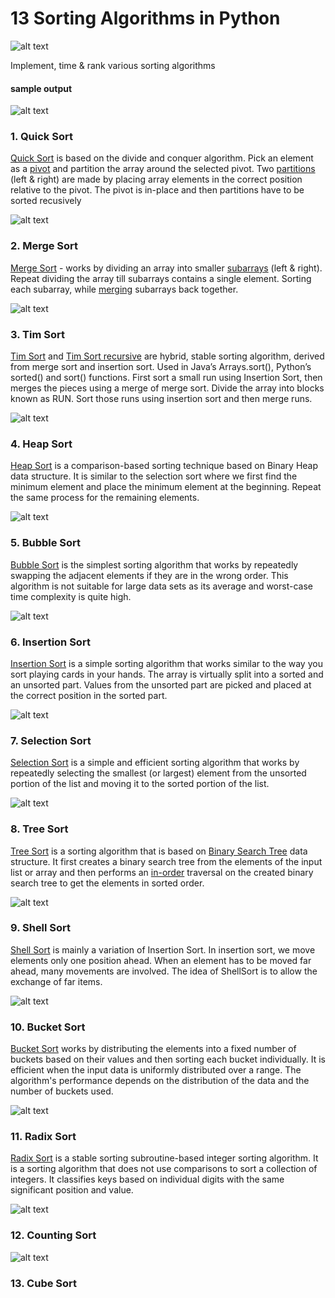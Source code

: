 # 13 Sorting Algorithms in Python

![alt text](https://github.com/paulnegz/sorts-py/blob/main/img/sorts.png)


Implement, time & rank various sorting algorithms 

#### sample output

![alt text](https://github.com/paulnegz/sorts-py/blob/main/img/output.jpg)


### 1. Quick Sort 


[Quick Sort](https://github.com/paulnegz/sorts-py/blob/main/sort.py#L12) is based on the divide and conquer algorithm. Pick an element as a [pivot](https://github.com/paulnegz/sorts-py/blob/main/sort.py#L15) and partition the array around the selected pivot. Two [partitions](https://github.com/paulnegz/sorts-py/blob/main/sort.py#L17) (left & right) are made by placing array elements in the correct position relative to the pivot. The pivot is in-place and then partitions have to be sorted recusively

![alt text](https://github.com/paulnegz/sorts-py/blob/main/img/quick_sort.gif)


### 2. Merge Sort


[Merge Sort](https://github.com/paulnegz/sorts-py/blob/main/sort.py#L25) - works by dividing an array into smaller [subarrays](https://github.com/paulnegz/sorts-py/blob/main/sort.py#L29) (left & right). Repeat dividing the array till subarrays contains a single element. Sorting each subarray, while [merging](https://github.com/paulnegz/sorts-py/blob/main/util.py#L15) subarrays back together.

![alt text](https://github.com/paulnegz/sorts-py/blob/main/img/merge_sort.gif)


### 3. Tim Sort

[Tim Sort](https://github.com/paulnegz/sorts-py/blob/main/sort.py#L38)
 and [Tim Sort recursive](https://github.com/paulnegz/sorts-py/blob/main/sort.py#L49) are hybrid, stable sorting algorithm, derived from merge sort and insertion sort. Used in Java’s Arrays.sort(), Python’s sorted() and sort() functions. First sort a small run using Insertion Sort, then merges the pieces using a merge of merge sort. Divide the array into blocks known as RUN. Sort those runs using insertion sort and then merge runs.

![alt text](https://github.com/paulnegz/sorts-py/blob/main/img/tim_sort.png)
 


### 4. Heap Sort
[Heap Sort](https://github.com/paulnegz/sorts-py/blob/main/sort.py#L59) is a comparison-based sorting technique based on Binary Heap data structure. It is similar to the selection sort where we first find the minimum element and place the minimum element at the beginning. Repeat the same process for the remaining elements.

![alt text](https://github.com/paulnegz/sorts-py/blob/main/img/heap_sort.png)


### 5. Bubble Sort

[Bubble Sort](https://github.com/paulnegz/sorts-py/blob/main/sort.py#L68) is the simplest sorting algorithm that works by repeatedly swapping the adjacent elements if they are in the wrong order. This algorithm is not suitable for large data sets as its average and worst-case time complexity is quite high.

![alt text](https://github.com/paulnegz/sorts-py/blob/main/img/bubble_sort.gif)


### 6. Insertion Sort


[Insertion Sort](https://github.com/paulnegz/sorts-py/blob/main/sort.py#L82) is a simple sorting algorithm that works similar to the way you sort playing cards in your hands. The array is virtually split into a sorted and an unsorted part. Values from the unsorted part are picked and placed at the correct position in the sorted part.

![alt text](https://github.com/paulnegz/sorts-py/blob/main/img/insertion_sort.gif)


### 7. Selection Sort


[Selection Sort](https://github.com/paulnegz/sorts-py/blob/main/sort.py#L92) is a simple and efficient sorting algorithm that works by repeatedly selecting the smallest (or largest) element from the unsorted portion of the list and moving it to the sorted portion of the list. 

![alt text](https://github.com/paulnegz/sorts-py/blob/main/img/selection_sort.gif)


### 8. Tree Sort

[Tree Sort](https://github.com/paulnegz/sorts-py/blob/main/sort.py#L102) is a sorting algorithm that is based on [Binary Search Tree](https://github.com/paulnegz/sorts-py/blob/main/ADT.py#L31) data structure. It first creates a binary search tree from the elements of the input list or array and then performs an [in-order](https://github.com/paulnegz/sorts-py/blob/main/ADT.py#L45) traversal on the created binary search tree to get the elements in sorted order. 


![alt text](https://github.com/paulnegz/sorts-py/blob/main/img/tree_sort.png)

### 9. Shell Sort

[Shell Sort]() is mainly a variation of Insertion Sort. In insertion sort, we move elements only one position ahead. When an element has to be moved far ahead, many movements are involved. The idea of ShellSort is to allow the exchange of far items.

![alt text](https://github.com/paulnegz/sorts-py/blob/main/img/shell_sort.png)

### 10. Bucket Sort

[Bucket Sort]() works by distributing the elements into a fixed number of buckets based on their values and then sorting each bucket individually. It is efficient when the input data is uniformly distributed over a range. The algorithm's performance depends on the distribution of the data and the number of buckets used. 

![alt text](https://github.com/paulnegz/sorts-py/blob/main/img/bucket_sort.png)


### 11. Radix Sort

[Radix Sort](https://github.com/paulnegz/sorts-py/blob/main/sort.py#L91) is a stable sorting subroutine-based integer sorting algorithm. It is a sorting algorithm that does not use comparisons to sort a collection of integers. It classifies keys based on individual digits with the same significant position and value.

![alt text](https://github.com/paulnegz/sorts-py/blob/main/img/radix_sort.png)


### 12. Counting Sort


![alt text](https://github.com/paulnegz/sorts-py/blob/main/img/counting_sort.png)

### 13. Cube Sort